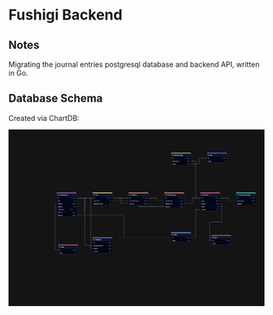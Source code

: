 # Fushigi Backend

## Notes

Migrating the journal entries postgresql database and backend API, written in Go.

## Database Schema

Created via ChartDB:

<img src="./database/fushigi-database.png">

